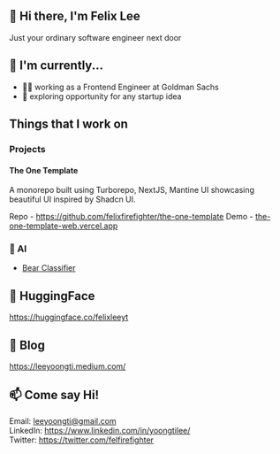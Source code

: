 ## 👋 Hi there, I'm Felix Lee
Just your ordinary software engineer next door

## 🔨 I'm currently...
- 👩‍💻 working as a Frontend Engineer at Goldman Sachs
- 🔭 exploring opportunity for any startup idea

## Things that I work on

### Projects

#### The One Template

A monorepo built using Turborepo, NextJS, Mantine UI showcasing beautiful UI inspired by Shadcn UI.

Repo - https://github.com/felixfirefighter/the-one-template
Demo - [the-one-template-web.vercel.app](https://the-one-template-web.vercel.app/)

### 🤖 AI

- [Bear Classifier](https://huggingface.co/spaces/felixleeyt/bear-classifier)<br />

## 🤗 HuggingFace
https://huggingface.co/felixleeyt

## 📕 Blog
https://leeyoongti.medium.com/

## 📫 Come say Hi!
Email: leeyoongti@gmail.com \
LinkedIn: https://www.linkedin.com/in/yoongtilee/ \
Twitter: https://twitter.com/felfirefighter

